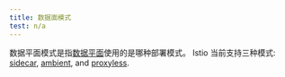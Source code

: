 ```yaml
---
title: 数据面模式
test: n/a
---
```


数据平面模式是指[数据平面](/zh/docs/ference/glossary/#data-Plane)使用的是哪种部署模式。
Istio 当前支持三种模式: [sidecar](/zh/docs/reference/glossary/#sidecar), [ambient](/zh/docs/reference/glossary/#ambient), and [proxyless](/zh/docs/reference/glossary/#proxyless).
